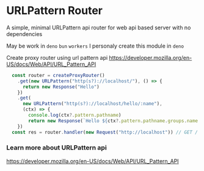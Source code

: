 # URLPattern Router
A simple, minimal URLPattern api router for web api based server with no dependencies

May be work in `deno` `bun` `workers`
I personaly create this module in `deno`

Create proxy router using url pattern api https://developer.mozilla.org/en-US/docs/Web/API/URL_Pattern_API

```ts
  const router = createProxyRouter()
    .get(new URLPattern("http(s?)://localhost/"), () => {
      return new Response("Hello")
    })
    .get(
      new URLPattern("http(s?)://localhost/hello/:name"),
      (ctx) => {
        console.log(ctx?.pattern.pathname)
        return new Response(`Hello ${ctx?.pattern.pathname.groups.name || "Guest"}`)
    })
  const res = router.handler(new Request("http://localhost")) // GET / -> Hello
```
### Learn more about URLPattern api
https://developer.mozilla.org/en-US/docs/Web/API/URL_Pattern_API